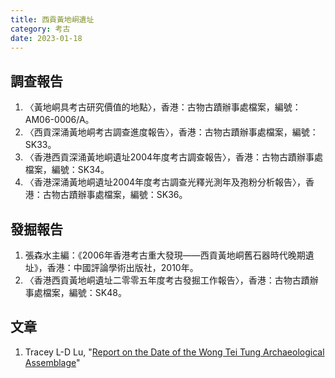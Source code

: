 ```yaml
---
title: 西貢黃地峒遺址
category: 考古
date: 2023-01-18
---
```

## 調查報告
1. 〈黃地峒具考古研究價值的地點〉，香港：古物古蹟辦事處檔案，編號：AM06-0006/A。
2. 〈西貢深涌黃地峒考古調查進度報告〉，香港：古物古蹟辦事處檔案，編號：SK33。
3. 〈香港西貢深涌黃地峒遺址2004年度考古調查報告〉，香港：古物古蹟辦事處檔案，編號：SK34。
4. 〈香港深涌黃地峒遺址2004年度考古調查光釋光測年及孢粉分析報告〉，香港：古物古蹟辦事處檔案，編號：SK36。
## 發掘報告
1. 張森水主編：《2006年香港考古重大發現——西貢黃地峒舊石器時代晚期遺址》，香港：中國評論學術出版社，2010年。
2. 〈香港西貢黃地峒遺址二零零五年度考古發掘工作報告〉，香港：古物古蹟辦事處檔案，編號：SK48。
## 文章
1. Tracey L-D Lu, "[Report on the Date of the Wong Tei Tung Archaeological Assemblage](https://www.amo.gov.hk/filemanager/amo/common/form/Report-on-the-Date-of-the-Wong-Tei-Tung-Archaeological-Assemblage.pdf)"  